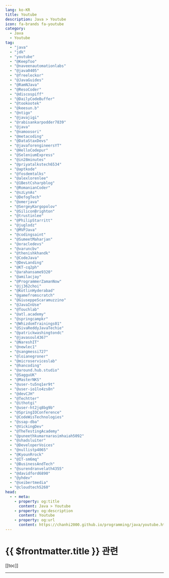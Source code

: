 ```yaml
---
lang: ko-KR
title: Youtube
description: Java > Youtube
icon: fa-brands fa-youtube
category:
  - Java
  - Youtube
tag: 
  - "java"
  - "jdk"
  - "youtube"
  - "@KeepToo"
  - "@naveenautomationlabs"
  - "@java0405"
  - "@freeleckor"
  - "@JavaGuides"
  - "@RamNJava"
  - "@ResoCoder"
  - "@discospiff"
  - "@DailyCodeBuffer"
  - "@tookootek"
  - "@keesun.b"
  - "@ntigo"
  - "@javajigi"
  - "@rabisankarpodder7839"
  - "@java"
  - "@namoosori"
  - "@metacoding"
  - "@DataStaxDevs"
  - "@javaforengineersYT"
  - "@HelloCodepur"
  - "@SeleniumExpress"
  - "@in28minutes"
  - "@priyatalkstech6534"
  - "@aptkode"
  - "@fosdemtalks"
  - "@alexlorenlee"
  - "@1BestCsharpblog"
  - "@RomanianCoder"
  - "@szLynAs"
  - "@DefogTech"
  - "@omerjava"
  - "@SergeyKargopolov"
  - "@SiliconBrighton"
  - "@trustinlee"
  - "@PhilipStarritt"
  - "@juglodz"
  - "@MVPJava"
  - "@codingsaint"
  - "@SumeetMaharjan"
  - "@oracledevs"
  - "@varuncbv"
  - "@thenishkhandk"
  - "@CodeJava"
  - "@DevLanding"
  - "@KT-cq2ph"
  - "@arahansame9320"
  - "@amilacjay"
  - "@ProgrammerZamanNow"
  - "@jj362choi"
  - "@KotlinHyderabad"
  - "@gamefromscratch"
  - "@GiuseppeScaramuzzino"
  - "@JavaInUse"
  - "@Touchlab"
  - "@atl.academy"
  - "@springcampkr"
  - "@WhizdomTrainings01"
  - "@SivaReddyJavaTechie"
  - "@patrickwashingtondc"
  - "@javasoul4367"
  - "@NareshIT"
  - "@newlec1"
  - "@sangmessi727"
  - "@loianegroner"
  - "@microserviceslab"
  - "@hancoding"
  - "@around.hub.studio"
  - "@SagguUK"
  - "@MasterNKS"
  - "@user-tu5nq1er9t"
  - "@user-io1lo4zs8n"
  - "@devCJH"
  - "@Techtter"
  - "@ithotgi"
  - "@user-ht2jq8bg9b"
  - "@SpringIOConference"
  - "@CodeWisTechnologies"
  - "@ssap-dba"
  - "@VickingDev"
  - "@TheTestingAcademy"
  - "@puneethkumarnarasimhaiah5092"
  - "@shadsluiter"
  - "@DeveloperVoices"
  - "@nullistp4065"
  - "@KyounRrock"
  - "@IT-sm6mq"
  - "@BusinessAndTech"
  - "@surendranvelath4355"
  - "@davidford6890"
  - "@yhdev"
  - "@seibertmedia"
  - "@cloudtech5260"
head:
  - - meta:
    - property: og:title
      content: Java > Youtube
    - property: og:description
      content: Youtube
    - property: og:url
      content: https://chanhi2000.github.io/programming/java/youtube.html
---
```


# {{ $frontmatter.title }} 관련

[[toc]]

---

<MyYouTubeItems jsonName="yu-KeepToo" /><!-- KeepToo -->
<MyYouTubeItems jsonName="yu-naveenautomationlabs" /><!-- Naveen AutomationLabs -->
<MyYouTubeItems jsonName="yu-java0405" /><!-- 김기태의 JAVA를 자바 -->
<MyYouTubeItems jsonName="yu-freeleckor" /><!-- 프리렉 -->
<MyYouTubeItems jsonName="yu-JavaGuides" /><!-- Java Guides -->
<MyYouTubeItems jsonName="yu-ResoCoder" /><!-- Reso Coder -->
<MyYouTubeItems jsonName="yu-discospiff" /><!-- Brandan Jones -->
<MyYouTubeItems jsonName="yu-DailyCodeBuffer" /><!-- Daily Code Buffer -->
<MyYouTubeItems jsonName="yu-tookootek" /><!-- tookootek -->
<MyYouTubeItems jsonName="yu-keesun.b" /><!-- 백기선 -->
<MyYouTubeItems jsonName="yu-ntigo" /><!-- 김대협 -->
<MyYouTubeItems jsonName="yu-javajigi" /><!-- 박재성 -->
<MyYouTubeItems jsonName="yu-rabisankarpodder7839" /><!-- Rabi Sankar Podder -->
<MyYouTubeItems jsonName="yu-java" /><!-- Java -->
<MyYouTubeItems jsonName="yu-namoosori" /><!-- 나무소리 -->
<MyYouTubeItems jsonName="yu-metacoding" /><!-- 메타코딩 -->
<MyYouTubeItems jsonName="yu-DataStaxDevs" /><!-- DataStax Developers -->
<MyYouTubeItems jsonName="yu-javaforengineersYT" /><!-- Java for Engineers -->
<MyYouTubeItems jsonName="yu-HelloCodepur" /><!-- Codepur -->
<MyYouTubeItems jsonName="yu-SeleniumExpress" /><!-- Selenium Express -->
<MyYouTubeItems jsonName="yu-in28minutes" /><!-- in28minutes - Cloud Made Easy -->
<MyYouTubeItems jsonName="yu-priyatalkstech6534" /><!-- Priya Talks Tech -->
<MyYouTubeItems jsonName="yu-aptkode" /><!-- aptkode -->
<MyYouTubeItems jsonName="yu-fosdemtalks" /><!-- FOSDEM -->
<MyYouTubeItems jsonName="yu-alexlorenlee" /><!-- Alex Lee -->
<MyYouTubeItems jsonName="yu-1BestCsharpblog" /><!-- 1BestCsharp blog -->
<MyYouTubeItems jsonName="yu-RomanianCoder" /><!-- Dan Geabunea (Romanian Coder) -->
<MyYouTubeItems jsonName="yu-szLynAs" /><!-- LynAs Sazzad -->
<MyYouTubeItems jsonName="yu-DefogTech" /><!-- Defog Tech -->
<MyYouTubeItems jsonName="yu-omerjava" /><!-- omer java -->
<MyYouTubeItems jsonName="yu-SergeyKargopolov" /><!-- Sergey Kargopolov -->
<MyYouTubeItems jsonName="yu-SiliconBrighton" /><!-- Silicon Brighton -->
<MyYouTubeItems jsonName="yu-trustinlee" /><!-- Trustin Lee -->
<MyYouTubeItems jsonName="yu-PhilipStarritt" /><!-- Philip Starritt -->
<MyYouTubeItems jsonName="yu-juglodz" /><!-- Jug Łódź -->
<MyYouTubeItems jsonName="yu-MVPJava" /><!-- MVP Java -->
<MyYouTubeItems jsonName="yu-codingsaint" /><!-- Coding Saint -->
<MyYouTubeItems jsonName="yu-SumeetMaharjan" /><!-- Sumeet Maharjan -->
<MyYouTubeItems jsonName="yu-oracledevs" /><!-- Oracle Developers -->
<MyYouTubeItems jsonName="yu-varuncbv" /><!-- LETS-START-CODING By Varun cbv -->
<MyYouTubeItems jsonName="yu-thenishkhandk" /><!-- ThenisH -->
<MyYouTubeItems jsonName="yu-CodeJava" /><!-- Code Java -->
<MyYouTubeItems jsonName="yu-DevLanding" /><!-- Dev Landing -->
<MyYouTubeItems jsonName="yu-KT-cq2ph" /><!-- K T -->
<MyYouTubeItems jsonName="yu-arahansame9320" /><!-- arahansa me -->
<MyYouTubeItems jsonName="yu-amilacjay" /><!-- Amila -->
<MyYouTubeItems jsonName="yu-ProgrammerZamanNow" /><!-- Programmer Zaman Now -->
<MyYouTubeItems jsonName="yu-jj362choi" /><!-- 옥탑방개발자 -->
<MyYouTubeItems jsonName="yu-KotlinHyderabad" /><!-- Kotlin Hyderabad -->
<MyYouTubeItems jsonName="yu-gamefromscratch" /><!-- Gamefromscratch -->
<MyYouTubeItems jsonName="yu-GiuseppeScaramuzzino" /><!-- Giuseppe Scaramuzzino -->
<MyYouTubeItems jsonName="yu-JavaInUse" /><!-- JavaInUse -->
<MyYouTubeItems jsonName="yu-Touchlab" /><!-- Touchlab -->
<MyYouTubeItems jsonName="yu-atl.academy" /><!-- ATL Academy (by Lucas Moy) -->
<MyYouTubeItems jsonName="yu-springcampkr" /><!-- SpringCamp by KSUG -->
<MyYouTubeItems jsonName="yu-WhizdomTrainings01" /><!-- Ashish Thakur -->
<MyYouTubeItems jsonName="yu-patrickwashingtondc" /><!-- Patrick WashingtonDC -->
<MyYouTubeItems jsonName="yu-javasoul4367" /><!-- JavaSoul -->
<MyYouTubeItems jsonName="yu-NareshIT" /><!-- Naresh i Technologies -->
<MyYouTubeItems jsonName="yu-newlec1" /><!-- 뉴렉처 -->
<MyYouTubeItems jsonName="yu-sangmessi727" /><!-- Sangmessi -->
<MyYouTubeItems jsonName="yu-loianegroner" /><!-- Loiane Groner -->
<MyYouTubeItems jsonName="yu-microserviceslab" /><!-- Microservices Lab -->
<MyYouTubeItems jsonName="yu-hancoding" /><!-- 한코딩 -->
<MyYouTubeItems jsonName="yu-around.hub.studio" /><!-- 어라운드 허브 스튜디오 - Around Hub Studio -->
<MyYouTubeItems jsonName="yu-MasterNKS" /><!-- 남궁성의 정석코딩 -->
<MyYouTubeItems jsonName="yu-user-tu5nq1er9t" /><!-- 구멍가게 코딩단 -->
<MyYouTubeItems jsonName="yu-user-io1lo4zs8n" /><!-- 유영준 -->
<MyYouTubeItems jsonName="yu-Techtter" /><!-- Techtter -->
<MyYouTubeItems jsonName="yu-ithotgi" /><!-- IT핥기 -->
<MyYouTubeItems jsonName="yu-SpringIOConference" /><!-- Spring I/O -->
<MyYouTubeItems jsonName="yu-CodeWisTechnologies" /><!-- CodeWis Technologies -->
<MyYouTubeItems jsonName="yu-ssap-dba" /><!-- 쌉DBA -->
<MyYouTubeItems jsonName="yu-VickingDev" /><!-- VickingDev -->
<MyYouTubeItems jsonName="yu-TheTestingAcademy" /><!-- The Testing Academy -->
<MyYouTubeItems jsonName="yu-puneethkumarnarasimhaiah5092" /><!-- Puneeth Kumar Narasimhaiah -->
<MyYouTubeItems jsonName="yu-shadsluiter" /><!-- Programming w/ Professor Sluiter -->
<MyYouTubeItems jsonName="yu-DeveloperVoices" /><!-- Developer Voices -->
<MyYouTubeItems jsonName="yu-nullistp4065" /><!-- 뇽꾸 -->
<MyYouTubeItems jsonName="yu-KyounRrock" /><!-- Kyeongrok Kim -->
<MyYouTubeItems jsonName="yu-IT-sm6mq" /><!-- IT 늦공 김부장 -->
<MyYouTubeItems jsonName="yu-BusinessAndTech" /><!-- Craig Piercy -->
<MyYouTubeItems jsonName="yu-surendranvelath4355" /><!-- Surendran Velath -->
<MyYouTubeItems jsonName="yu-davidford6890" /><!-- David Ford -->
<MyYouTubeItems jsonName="yu-yhdev" /><!-- 김영한 -->
<MyYouTubeItems jsonName="yu-seibertmedia" /><!-- SEIBERTMEDIA -->
<MyYouTubeItems jsonName="yu-cloudtech5260" /><!-- CloudTech -->
<MyYouTubeItems jsonName="yu-goobar" /><!-- goobar -->
<MyYouTubeItems jsonName="yu-TheKiranAcademy" /><!-- The Kiran Academy - Java By Kiran -->
<MyYouTubeItems jsonName="yu-codingpiece" /><!-- 코딩한조각 -->
<MyYouTubeItems jsonName="yu-eunwoossaem" /><!-- 은우쌤 -->
<MyYouTubeItems jsonName="yu-CodingWithJohn" /><!-- Coding with John -->
<MyYouTubeItems jsonName="yu-dr.javaher" /><!-- Dr. Nina Javaher -->
<MyYouTubeItems jsonName="yu-csezsw" /><!-- ezsw -->
<MyYouTubeItems jsonName="yu-bienadam" /><!-- Adam Bien -->
<MyYouTubeItems jsonName="yu-joeappleton3479" /><!-- joe Appleton -->
<MyYouTubeItems jsonName="yu-KeepOnCoding" /><!-- Keep On Coding -->
<MyYouTubeItems jsonName="yu-ajudmeister" /><!-- Andreas Jud -->
<MyYouTubeItems jsonName="yu-vaadinofficial" /><!-- vaadinofficial  -->
<MyYouTubeItems jsonName="yu-with-neighbors" /><!-- 이웃팔촌 -->
<MyYouTubeItems jsonName="yu-CodeSpitz" /><!-- 코드스피츠 -->
<MyYouTubeItems jsonName="yu-caveofprogramming" /><!-- Cave of Programming -->
<MyYouTubeItems jsonName="yu-tom-delalande" /><!-- Tom Delalande -->
<MyYouTubeItems jsonName="yu-perpear1" /><!-- 코딩형 -->
<MyYouTubeItems jsonName="yu-poseidon.program" /><!-- poseidon -->
<MyYouTubeItems jsonName="yu-ProgrammingKnowledge" /><!-- ProgrammingKnowledge -->
<MyYouTubeItems jsonName="yu-typealias" /><!-- Dave Leeds -->
<MyYouTubeItems jsonName="yu-RefactoringDuncan" /><!-- Refactoring  to Kotlin -->
<MyYouTubeItems jsonName="yu-amitshekhar" /><!-- Amit Shekhar -->
<MyYouTubeItems jsonName="yu-rockthejvm" /><!-- Rock the JVM -->
<MyYouTubeItems jsonName="yu-DevMadeEasy" /><!-- Web Dev Made Easy -->
<MyYouTubeItems jsonName="yu-126leebs" /><!-- Tartaglia_타르탈리아 TV -->
<MyYouTubeItems jsonName="yu-ycrash3227" /><!-- yCrash -->
<MyYouTubeItems jsonName="yu-sivaprasadtamatam1240" /><!-- Sivaprasad Tamatam -->
<MyYouTubeItems jsonName="yu-EngineeringLtd" /><!-- Engineering Ltd -->
<MyYouTubeItems jsonName="yu-GrandeFiasco" /><!-- Fiasco -->
<MyYouTubeItems jsonName="yu-TeddySmithDev" /><!-- Teddy Smith -->

<TagLinks />